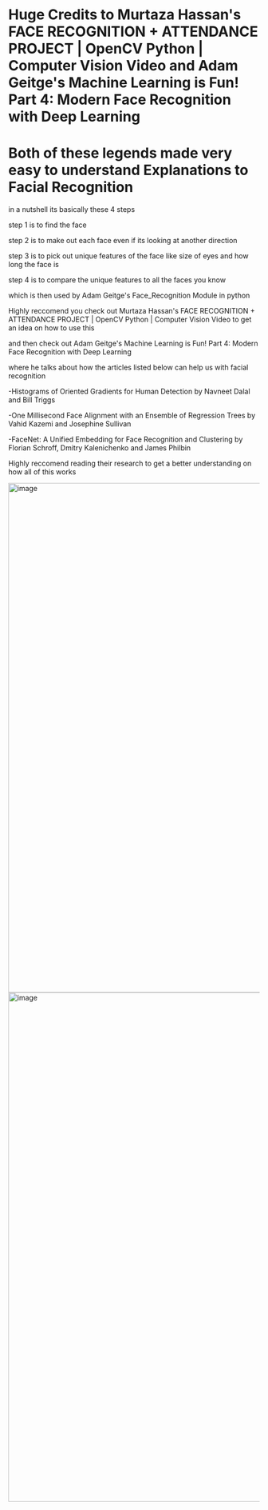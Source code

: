 # Huge Credits to Murtaza Hassan's FACE RECOGNITION + ATTENDANCE PROJECT | OpenCV Python | Computer Vision Video and Adam Geitge's Machine Learning is Fun! Part 4: Modern Face Recognition with Deep Learning

# Both of these legends made very easy to understand Explanations to Facial Recognition

in a nutshell its basically these 4 steps 

step 1 is to find the face

step 2 is to make out each face even if its looking at another direction

step 3 is to pick out unique features of the face like size of eyes and how long the face is

step 4 is to compare the unique features to all the faces you know

which is then used by Adam Geitge's Face_Recognition Module in python

Highly reccomend you check out  Murtaza Hassan's FACE RECOGNITION + ATTENDANCE PROJECT | OpenCV Python | Computer Vision Video to get an idea on how to use this 

and then check out Adam Geitge's Machine Learning is Fun! Part 4: Modern Face Recognition with Deep Learning

where he talks about how the articles listed below can help us with facial recognition

-Histograms of Oriented Gradients for Human Detection by Navneet Dalal and Bill Triggs

-One Millisecond Face Alignment with an Ensemble of Regression Trees by Vahid Kazemi and Josephine Sullivan

-FaceNet: A Unified Embedding for Face Recognition and Clustering by Florian Schroff, Dmitry Kalenichenko and James Philbin

Highly reccomend reading their research to get a better understanding on how all of this works

<img width="1623" height="1019" alt="image" src="https://github.com/user-attachments/assets/5262bcd2-f3de-4c22-adcc-77748678083e" />

<img width="1623" height="1019" alt="image" src="https://github.com/user-attachments/assets/9f3cca20-8726-44e9-9567-5df09e17c270" />


